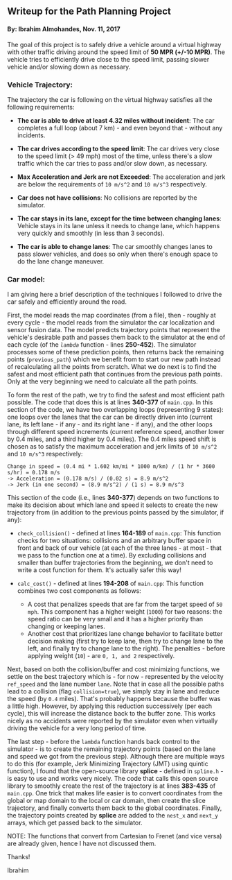 ## Writeup for the Path Planning Project

#### By: Ibrahim Almohandes, Nov. 11, 2017


The goal of this project is to safely drive a vehicle around a virtual highway with other traffic driving around the speed limit of **50 MPR (+/-10 MPR)**. The vehicle tries to efficiently drive close to the speed limit, passing slower vehicle and/or slowing down as necessary.


### Vehicle Trajectory:

The trajectory the car is following on the virtual highway satisfies all the following requirements:

- **The car is able to drive at least 4.32 miles without incident**: The car completes a full loop (about 7 km) - and even beyond that - without any incidents.

- **The car drives according to the speed limit**: The car drives very close to the speed limit (> 49 mph) most of the time, unless there's a slow traffic which the car tries to pass and/or slow down, as necessary.

- **Max Acceleration and Jerk are not Exceeded**: The acceleration and jerk are below the requirements of `10 m/s^2` and `10 m/s^3` respectively.

- **Car does not have collisions**: No collisions are reported by the simulator.

- **The car stays in its lane, except for the time between changing lanes**: Vehicle stays in its lane unless it needs to change lane, which happens very quickly and smoothly (in less than 3 seconds).

- **The car is able to change lanes**: The car smoothly changes lanes to pass slower vehicles, and does so only when there's enough space to do the lane change maneuver.


### Car model:

I am giving here a brief description of the techniques I followed to drive the car safely and efficiently around the road.

First, the model reads the map coordinates (from a file), then - roughly at every cycle - the model reads from the simulator the car localization and sensor fusion data. The model predicts trajectory points that represent the vehicle's desirable path and passes them back to the simulator at the end of each cycle (of the _`lambda`_ function - lines **250-452**). The simulator processes some of these prediction points, then returns back the remaining points (`previous_path`) which we benefit from to start our new path instead of recalculating all the points from scratch. What we do next is to find the safest and most efficient path that continues from the previous path points. Only at the very beginning we need to calculate all the path points.

To form the rest of the path, we try to find the safest and most efficient path possible. The code that does this is at lines **340-377** of `main.cpp`. In this section of the code, we have two overlapping loops (representing 9 states): one loops over the lanes that the car can be directly driven into (current lane, its left lane - if any - and its right lane - if any), and the other loops through different speed increments (current reference speed, another lower by 0.4 miles, and a third higher by 0.4 miles). The 0.4 miles speed shift is chosen as to satisfy the maximum acceleration and jerk limits of `10 m/s^2` and `10 m/s^3` respectively:

```
Change in speed = (0.4 mi * 1.602 km/mi * 1000 m/km) / (1 hr * 3600 s/hr) = 0.178 m/s
-> Acceleration = (0.178 m/s) / (0.02 s) = 8.9 m/s^2
-> Jerk (in one second) = (8.9 m/s^2) / (1 s) = 8.9 m/s^3
```

This section of the code (i.e., lines **340-377**) depends on two functions to make its decision about which lane and speed it selects to create the new trajectory from (in addition to the previous points passed by the simulator, if any):

- `check_collision()` - defined at lines **164-189** of `main.cpp`: This function checks for two situations: collisions and an arbitrary buffer space in front and back of our vehicle (at each of the three lanes - at most - that we pass to the function one at a time). By excluding collisions and smaller than buffer trajectories from the beginning, we don't need to write a cost function for them. It's actually safer this way!

- `calc_cost()` - defined at lines **194-208** of `main.cpp`: This function combines two cost components as follows:

	- A cost that penalizes speeds that are far from the target speed of `50 mph`. This component has a higher weight (`1000`) for two reasons: the speed ratio can be very small and it has a higher priority than changing or keeping lanes.
	- Another cost that prioritizes lane change behavior to facilitate better decision making (first try to keep lane, then try to change lane to the left, and finally try to change lane to the right). The penalties - before applying weight (`10`) - are `0, 1, and 2` respectively.

Next, based on both the collision/buffer and cost minimizing functions, we settle on the best trajectory which is - for now - represented by the velocity `ref_speed` and the lane number `lane`. Note that in case all the possible paths lead to a collision (flag `collision=true`), we simply stay in lane and reduce the speed (by `0.4` miles). That's probably happens because the buffer was a little high. However, by applying this reduction successively (per each cycle), this will increase the distance back to the buffer zone. This works nicely as no accidents were reported by the simulator even when virtually driving the vehicle for a very long period of time.

The last step - before the `lambda` function hands back control to the simulator - is to create the remaining trajectory points (based on the lane and speed we got from the previous step). Although there are multiple ways to do this (for example, Jerk Minimizing Trajectory (JMT) using quintic function), I found that the open-source library **splice** - defined in `spline.h` - is easy to use and works very nicely. The code that calls this open source library to smoothly create the rest of the trajectory is at lines **383-435** of `main.cpp`. One trick that makes life easier is to convert coordinates from the global or map domain to the local or car domain, then create the slice trajectory, and finally converts them back to the global coordinates. Finally, the trajectory points created by **splice** are added to the `nest_x` and `next_y` arrays, which get passed back to the simulator.

NOTE: The functions that convert from Cartesian to Frenet (and vice versa) are already given, hence I have not discussed them.

Thanks!

Ibrahim
